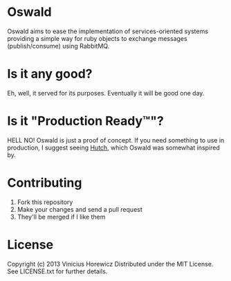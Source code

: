 # Oswald

Oswald aims to ease the implementation of services-oriented systems
providing a simple way for ruby objects to exchange messages
(publish/consume) using RabbitMQ.

# Is it any good?

Eh, well, it served for its purposes. Eventually it will be good one
day.

# Is it "Production Ready™"?

HELL NO! Oswald is just a proof of concept. If you need something to use
in production, I suggest seeing [Hutch](https://github.com/gocardless/hutch), which Oswald
was somewhat inspired by.

# Contributing

1. Fork this repository
2. Make your changes and send a pull request
3. They'll be merged if I like them

# License

Copyright (c) 2013 Vinicius Horewicz
Distributed under the MIT License.
See LICENSE.txt for further details.

